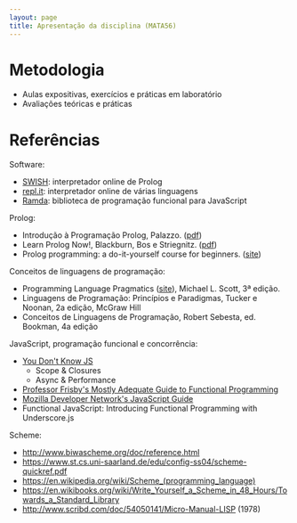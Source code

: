 ```yaml
---
layout: page
title: Apresentação da disciplina (MATA56)
---
```


# Metodologia

- Aulas expositivas, exercícios e práticas em laboratório
- Avaliações teóricas e práticas

# Referências

Software:

- [SWISH](http://swish.swi-prolog.org/): interpretador online de Prolog
- [repl.it](https://repl.it/languages): interpretador online de várias linguagens
- [Ramda](http://ramdajs.com/): biblioteca de programação funcional para JavaScript

Prolog:

- Introdução à Programação Prolog, Palazzo. ([pdf](http://disciplinas.dcc.ufba.br/pub/MATA56/20092/prolog-palazzo.pdf))
- Learn Prolog Now!, Blackburn, Bos e Striegnitz. ([pdf](http://www.dis.uniroma1.it/~gemignani/documents/lucia/LearnPrologNow.pdf))
- Prolog programming: a do-it-yourself course for beginners. ([site](http://cs.union.edu/~striegnk/courses/esslli04prolog/))

Conceitos de linguagens de programação:

- Programming Language Pragmatics ([site](https://www.cs.rochester.edu/u/scott/pragmatics/3e/)), Michael L. Scott, 3ª edição.
- Linguagens de Programação: Princípios e Paradigmas, Tucker e Noonan, 2a edição, McGraw Hill
- Conceitos de Linguagens de Programação, Robert Sebesta, ed. Bookman, 4a edição

JavaScript, programação funcional e concorrência:

- [You Don't Know JS](https://github.com/getify/You-Dont-Know-JS)
    - Scope & Closures
    - Async & Performance
- [Professor Frisby's Mostly Adequate Guide to Functional Programming](https://drboolean.gitbooks.io/mostly-adequate-guide/content/)
- [Mozilla Developer Network's JavaScript Guide](https://developer.mozilla.org/en-US/docs/Web/JavaScript/Guide)
- Functional JavaScript: Introducing Functional Programming with Underscore.js

Scheme:

- <http://www.biwascheme.org/doc/reference.html>
- <https://www.st.cs.uni-saarland.de/edu/config-ss04/scheme-quickref.pdf>
- <https://en.wikipedia.org/wiki/Scheme_(programming_language)>
- <https://en.wikibooks.org/wiki/Write_Yourself_a_Scheme_in_48_Hours/Towards_a_Standard_Library>
- <http://www.scribd.com/doc/54050141/Micro-Manual-LISP> (1978)
